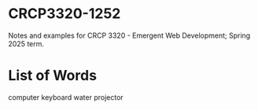 # CRCP3320-1252

Notes and examples for CRCP 3320 - Emergent Web Development; Spring 2025 term.

# List of Words
computer
keyboard
water
projector
